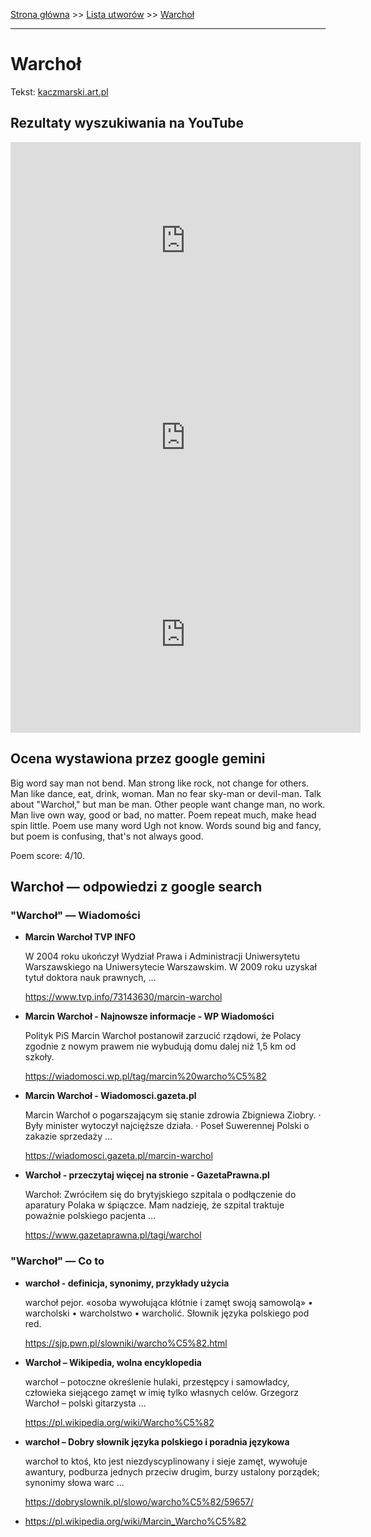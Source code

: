 [Strona główna](../index.md) >> [Lista utworów](../list.md) >> [Warchoł](625.md)

---

# Warchoł

Tekst: [kaczmarski.art.pl](https://www.kaczmarski.art.pl/tworczosc/wiersze/warchol/)

## Rezultaty wyszukiwania na YouTube

<iframe width="560" height="315" src="https://www.youtube.com/embed/8JFJapTbc-E?si=IdontcarewhotheIRSsendsImnotpayingtaxes" title="YouTube video player" frameborder="0" allow="accelerometer; autoplay; clipboard-write; encrypted-media; gyroscope; picture-in-picture; web-share" referrerpolicy="strict-origin-when-cross-origin" allowfullscreen></iframe>

<iframe width="560" height="315" src="https://www.youtube.com/embed/WJBY0Xp8acs?si=IdontcarewhotheIRSsendsImnotpayingtaxes" title="YouTube video player" frameborder="0" allow="accelerometer; autoplay; clipboard-write; encrypted-media; gyroscope; picture-in-picture; web-share" referrerpolicy="strict-origin-when-cross-origin" allowfullscreen></iframe>

<iframe width="560" height="315" src="https://www.youtube.com/embed/eGL3rWVZFPo?si=IdontcarewhotheIRSsendsImnotpayingtaxes" title="YouTube video player" frameborder="0" allow="accelerometer; autoplay; clipboard-write; encrypted-media; gyroscope; picture-in-picture; web-share" referrerpolicy="strict-origin-when-cross-origin" allowfullscreen></iframe>

## Ocena wystawiona przez google gemini

Big word say man not bend. Man strong like rock, not change for others. Man like dance, eat, drink, woman. Man no fear sky-man or devil-man. Talk about "Warchoł," but man be man. Other people want change man, no work. Man live own way, good or bad, no matter. Poem repeat much, make head spin little. Poem use many word Ugh not know. Words sound big and fancy, but poem is confusing, that's not always good.

Poem score: 4/10.


## Warchoł — odpowiedzi z google search

### "Warchoł" — Wiadomości

- **Marcin Warchoł  TVP INFO**

    W 2004 roku ukończył Wydział Prawa i Administracji Uniwersytetu Warszawskiego na Uniwersytecie Warszawskim. W 2009 roku uzyskał tytuł doktora nauk prawnych, ... 

   <https://www.tvp.info/73143630/marcin-warchol>
- **Marcin Warchoł - Najnowsze informacje - WP Wiadomości**

    Polityk PiS Marcin Warchoł postanowił zarzucić rządowi, że Polacy zgodnie z nowym prawem nie wybudują domu dalej niż 1,5 km od szkoły. 

   <https://wiadomosci.wp.pl/tag/marcin%20warcho%C5%82>
- **Marcin Warchoł - Wiadomosci.gazeta.pl**

    Marcin Warchoł o pogarszającym się stanie zdrowia Zbigniewa Ziobry. · Były minister wytoczył najcięższe działa. · Poseł Suwerennej Polski o zakazie sprzedaży ... 

   <https://wiadomosci.gazeta.pl/marcin-warchol>
- **Warchoł - przeczytaj więcej na stronie - GazetaPrawna.pl**

    Warchoł: Zwróciłem się do brytyjskiego szpitala o podłączenie do aparatury Polaka w śpiączce. Mam nadzieję, że szpital traktuje poważnie polskiego pacjenta ... 

   <https://www.gazetaprawna.pl/tagi/warchol>

### "Warchoł" — Co to

- **warchoł - definicja, synonimy, przykłady użycia**

    warchoł pejor. «osoba wywołująca kłótnie i zamęt swoją samowolą» • warcholski • warcholstwo • warcholić. Słownik języka polskiego pod red. 

   <https://sjp.pwn.pl/slowniki/warcho%C5%82.html>
- **Warchoł – Wikipedia, wolna encyklopedia**

    warchoł – potoczne określenie hulaki, przestępcy i samowładcy, człowieka siejącego zamęt w imię tylko własnych celów. Grzegorz Warchoł – polski gitarzysta ... 

   <https://pl.wikipedia.org/wiki/Warcho%C5%82>
- **warchoł – Dobry słownik języka polskiego i poradnia językowa**

    warchoł to ktoś, kto jest niezdyscyplinowany i sieje zamęt, wywołuje awantury, podburza jednych przeciw drugim, burzy ustalony porządek; synonimy słowa warc ... 

   <https://dobryslownik.pl/slowo/warcho%C5%82/59657/>
- <https://pl.wikipedia.org/wiki/Marcin_Warcho%C5%82>

